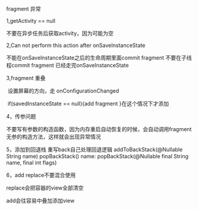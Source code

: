 fragment 异常

1,getActivity == null  

不要在异步任务后获取activity，因为可能为空

2,Can not perform this action after onSaveInstanceState

不能在onSaveInstanceState之后的生命周期里面commit fragment 
不要在子线程commit fragment  已经走完onSaveInstanceState

3,fragment 重叠

​    设置屏幕的方向，走 onConfigurationChanged 

​	 if(savedInstanceState == null){add fragment }在这个情况下才添加

4，传参问题

不要写有参数的构造函数，因为内存重启自动恢复的时候，会自动调用fragment无参的构造方法，这样就会出现异常情况

5，添加到回退栈 重写back自己处理回退逻辑
   addToBackStack(@Nullable String name) 
   popBackStack()
   name: 
   popBackStack(@Nullable final String name, final int flags)

6，add replace不要混合使用

replace会把容器的view全部清空

add会往容易中叠加添加view

